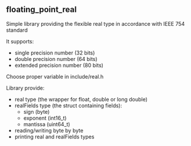 ## floating_point_real
Simple library providing the flexible real type in accordance with IEEE 754 standard

It supports:
- single precision number (32 bits)
- double precision number (64 bits)
- extended precision number (80 bits)

Choose proper variable in include/real.h

Library provide:
- real type (the wrapper for float, double or long double)
- realFields type (the struct containing fields):
  - sign (byte)
  - exponent (int16_t)
  - mantissa (uint64_t)
- reading/writing byte by byte
- printing real and realFields types

